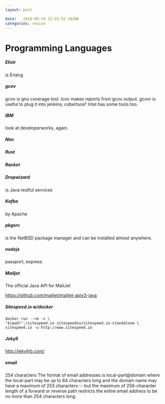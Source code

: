 ```yaml
---
layout: post

date:   2018-09-19 22:25:52 +0100
categories: revise
---
```

Programming Languages
=====================

##### Elixir

is Erlang

##### gcov

gcov is gnu coverage tool. lcov makes reports from gcov output. gcovr is
useful to plug it into jenkins; cobertura? Intel has some tools too.

##### IBM

look at developerworks, again.

##### Nim

##### Rust

##### Racket

##### Dropwizard

is Java restful services

##### Kafka

by Apache

##### pkgsrc

is the NetBSD package manager and can be installed almost anywhere.

##### nodejs

passport, express

##### Mailjet

The official Java API for MailJet

<https://github.com/mailjet/mailjet-apiv3-java>

##### Sitespeed.io w/docker

    docker run --rm -v \
    "$(pwd)":/sitespeed.io sitespeedio/sitespeed.io-standalone \
    sitespeed.io -u http://www.sitespeed.io 

##### Jekyll

<http://jekyllrb.com/>

##### email 

254 characters The format of email addresses is local-part\@domain where
the local-part may be up to 64 characters long and the domain name may
have a maximum of 253 characters -- but the maximum of 256-character
length of a forward or reverse path restricts the entire email address
to be no more than 254 characters long.
